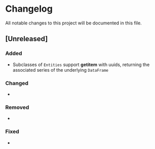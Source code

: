 # Changelog

All notable changes to this project will be documented in this file.

## [Unreleased]

### Added
- Subclasses of `Entities` support __getitem__ with uuids, returning the associated series of the underlying `DataFrame`

### Changed
- 
### Removed
- 
### Fixed
- 
